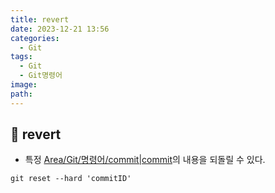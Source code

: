 ```yaml
---
title: revert
date: 2023-12-21 13:56
categories:
  - Git
tags:
  - Git
  - Git명령어
image: 
path:
---
```


## 🌈 revert
+ 특정 [Area/Git/명령어/commit|commit](https://sonjh919.github.io/posts/Area/Git/명령어/commit|commit)의 내용을 되돌릴 수 있다.
```dos
git reset --hard 'commitID'
```

